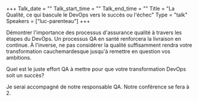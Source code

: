 +++
Talk_date = ""
Talk_start_time = ""
Talk_end_time = ""
Title = "La Qualité, ce qui bascule le DevOps vers le succès ou l'échec"
Type = "talk"
Speakers = ["luc-parenteau"]
+++

Démontrer l'importance des processus d'assurance qualité à travers les étapes du DevOps. Un processus QA en santé renforcera la livraison en continue. À l'inverse, ne pas considérer la qualité suffisamment rendra votre transformation cauchemardesque jusqu'à remettre en question vos ambitions.

Quel est le juste effort QA à mettre pour que votre transformation DevOps soit un succès?

Je serai accompagné de notre responsable QA. Notre conférence se fera à 2.
